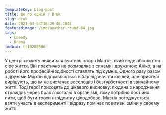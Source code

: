 ```yaml
---
templateKey: blog-post
title: Ще по одній / Druk
slug: druk
date: 2021-04-04T16:29:40.184Z
featuredimage: /img/another-round-04.jpg
tags:
  - Comedy
  - Drama
imdbid: tt10288566
---
```

У центрі сюжету виявиться вчитель історії Мартін, який веде абсолютно сіре життя. Він практично не розмовляє з синами і дружиною Аніко, а на роботі його професійні здібності ставлять під сумнів. Одного разу разом з друзями Мартін відправляється в бар відзначати ювілей, але приятелі вирішують, що їм не вистачає веселощів і безтурботності в звичайному житті. Тоді герої приходять до цікавого висновку: людина з народження страждає через брак алкоголю в організмі, тому потрібно постійно пити, щоб бути трохи напідпитку цілодобово. Мартін погоджується взяти участь в експерименті і відразу помічає позитивні зміни у своєму житті.